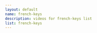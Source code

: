 ```yaml
--- 
layout: default
name: french-keys
description: videos for french-keys list
list: french-keys
---
```


<div class="player">
<div id="player"><!-- "https://www.youtube.com/watch?v={{site.data.lists[page.list][0]}}" --></div>
</div>

